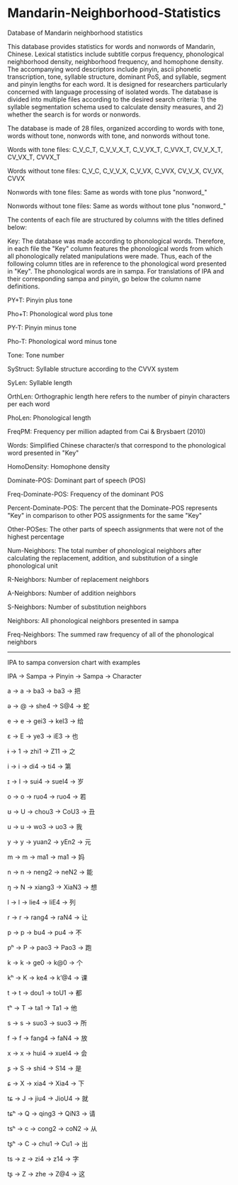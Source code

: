 # Mandarin-Neighborhood-Statistics
Database of Mandarin neighborhood statistics 

This database provides statistics for words and nonwords of Mandarin, Chinese. Lexical statistics include subtitle corpus frequency, phonological neighborhood density, neighborhood frequency, and homophone density. The accompanying word descriptors include pinyin, ascii phonetic transcription, tone, syllable structure, dominant PoS, and syllable, segment and pinyin lengths for each word. It is designed for researchers particularly concerned with language processing of isolated words. The database is divided into multiple files according to the desired search criteria: 1) the syllable segmentation schema used to calculate density measures, and 2) whether the search is for words or nonwords.

The database is made of 28 files, organized according to words with tone, words without tone,
nonwords with tone, and nonwords without tone.

Words with tone files: C_V_C_T, C_V_V_X_T, C_V_VX_T, C_VVX_T, CV_V_X_T, CV_VX_T, CVVX_T

Words without tone files: C_V_C, C_V_V_X, C_V_VX, C_VVX, CV_V_X, CV_VX, CVVX

Nonwords with tone files: Same as words with tone plus "nonword_"

Nonwords without tone files: Same as words without tone plus "nonword_"

The contents of each file are structured by columns with the titles defined below:

Key: The database was made according to phonological words. Therefore, in each file the "Key" 
column features the phonological words from which all phonologically related manipulations 
were made. Thus, each of the following column titles are in reference to the phonological word 
presented in "Key". The phonological words are in sampa. For translations of IPA and their 
corresponding sampa and pinyin, go below the column name definitions.

PY+T: Pinyin plus tone

Pho+T: Phonological word plus tone

PY-T: Pinyin minus tone

Pho-T: Phonological word minus tone

Tone: Tone number

SyStruct: Syllable structure according to the CVVX system

SyLen: Syllable length

OrthLen: Orthographic length here refers to the number of pinyin characters per each word

PhoLen: Phonological length

FreqPM: Frequency per million adapted from Cai & Brysbaert (2010)

Words: Simplified Chinese character/s that correspond to the phonological word presented 
in "Key"

HomoDensity: Homophone density

Dominate-POS: Dominant part of speech (POS)

Freq-Dominate-POS: Frequency of the dominant POS

Percent-Dominate-POS: The percent that the Dominate-POS represents "Key" in comparison to 
other POS assignments for the same "Key"

Other-POSes: The other parts of speech assignments that were not of the highest percentage

Num-Neighbors: The total number of phonological neighbors after calculating the 
replacement, addition, and substitution of a single phonological unit

R-Neighbors: Number of replacement neighbors

A-Neighbors: Number of addition neighbors

S-Neighbors: Number of substitution neighbors

Neighbors: All phonological neighbors presented in sampa

Freq-Neighbors: The summed raw frequency of all of the phonological neighbors

_____________________________________________
IPA to sampa conversion chart with examples

IPA -> Sampa -> Pinyin -> Sampa -> Character

a -> a -> ba3 -> ba3 -> 把

ə -> @ -> she4 -> S@4 -> 蛇

e -> e -> gei3 -> keI3 -> 给

ɛ -> E -> ye3 -> iE3 -> 也

ɨ -> 1 -> zhi1 -> Z11 -> 之

i -> i -> di4 -> ti4 -> 第

ɪ -> I -> sui4 -> sueI4 -> 岁

o -> o -> ruo4 -> ruo4 -> 若

ʊ -> U -> chou3 -> CoU3 -> 丑

u -> u -> wo3 -> uo3 -> 我

y -> y -> yuan2 -> yEn2 -> 元

m -> m -> ma1 -> ma1 -> 妈

n -> n -> neng2 -> neN2 -> 能

ŋ -> N -> xiang3 -> XiaN3 -> 想

l -> l -> lie4 -> liE4 -> 列

r -> r -> rang4 -> raN4 -> 让

p -> p -> bu4 -> pu4 -> 不

pʰ -> P -> pao3 -> Pao3 -> 跑

k -> k -> ge0 -> k@0 -> 个

kʰ -> K -> ke4 -> k’@4 -> 课

t -> t -> dou1 -> toU1 -> 都

tʰ -> T -> ta1 -> Ta1 -> 他

s -> s -> suo3 -> suo3 -> 所

f -> f -> fang4 -> faN4 -> 放

x -> x -> hui4 -> xueI4 -> 会

ʂ -> S -> shi4 -> S14 -> 是

ɕ -> X -> xia4 -> Xia4 -> 下

tɕ -> J -> jiu4 -> JioU4 -> 就

tɕʰ -> Q -> qing3 -> QiN3 -> 请

tsʰ -> c -> cong2 -> coN2 -> 从

tʂʰ -> C -> chu1 -> Cu1 -> 出

ts -> z -> zi4 -> z14 -> 字

tʂ -> Z -> zhe -> Z@4 -> 这
